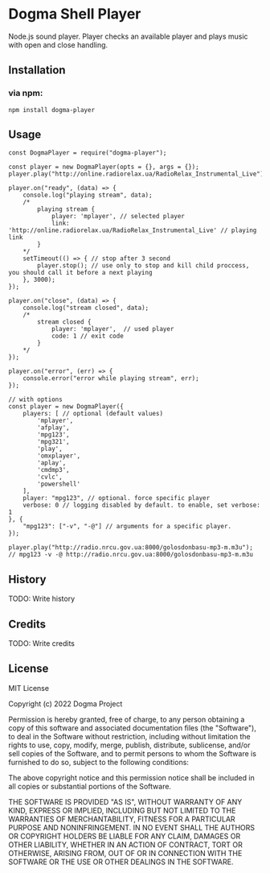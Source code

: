 # Dogma Shell Player

Node.js sound player. Player checks an available player and plays music with open and close handling.

## Installation

### via npm:
```
npm install dogma-player
```

## Usage

```
const DogmaPlayer = require("dogma-player");

const player = new DogmaPlayer(opts = {}, args = {});
player.play("http://online.radiorelax.ua/RadioRelax_Instrumental_Live");

player.on("ready", (data) => {
	console.log("playing stream", data); 
	/*
		playing stream {
			player: 'mplayer', // selected player
			link: 'http://online.radiorelax.ua/RadioRelax_Instrumental_Live' // playing link
		}
	*/
	setTimeout(() => { // stop after 3 second
		player.stop(); // use only to stop and kill child proccess, you should call it before a next playing
	}, 3000);
});

player.on("close", (data) => {
	console.log("stream closed", data);
	/*
		stream closed { 
			player: 'mplayer',  // used player
			code: 1 // exit code
		}
	*/
});

player.on("error", (err) => {
	console.error("error while playing stream", err); 
});
```

```
// with options
const player = new DogmaPlayer({
	players: [ // optional (default values)
		'mplayer',
		'afplay',
		'mpg123',
		'mpg321',
		'play',
		'omxplayer',
		'aplay',
		'cmdmp3',
		'cvlc',
		'powershell'
	],
	player: "mpg123", // optional. force specific player
	verbose: 0 // logging disabled by default. to enable, set verbose: 1
}, {
	"mpg123": ["-v", "-@"] // arguments for a specific player. 
});

player.play("http://radio.nrcu.gov.ua:8000/golosdonbasu-mp3-m.m3u");
// mpg123 -v -@ http://radio.nrcu.gov.ua:8000/golosdonbasu-mp3-m.m3u
```

## History

TODO: Write history

## Credits

TODO: Write credits

## License

MIT License

Copyright (c) 2022 Dogma Project

Permission is hereby granted, free of charge, to any person obtaining a copy
of this software and associated documentation files (the "Software"), to deal
in the Software without restriction, including without limitation the rights
to use, copy, modify, merge, publish, distribute, sublicense, and/or sell
copies of the Software, and to permit persons to whom the Software is
furnished to do so, subject to the following conditions:

The above copyright notice and this permission notice shall be included in all
copies or substantial portions of the Software.

THE SOFTWARE IS PROVIDED "AS IS", WITHOUT WARRANTY OF ANY KIND, EXPRESS OR
IMPLIED, INCLUDING BUT NOT LIMITED TO THE WARRANTIES OF MERCHANTABILITY,
FITNESS FOR A PARTICULAR PURPOSE AND NONINFRINGEMENT. IN NO EVENT SHALL THE
AUTHORS OR COPYRIGHT HOLDERS BE LIABLE FOR ANY CLAIM, DAMAGES OR OTHER
LIABILITY, WHETHER IN AN ACTION OF CONTRACT, TORT OR OTHERWISE, ARISING FROM,
OUT OF OR IN CONNECTION WITH THE SOFTWARE OR THE USE OR OTHER DEALINGS IN THE
SOFTWARE.

